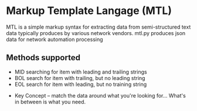# Markup Template Langage (MTL)
MTL is a simple markup syntax for extracting data from semi-structured text data typically produces by various network vendors. mtl.py produces json data for network automation processing

## Methods supported
* MID searching for item with leading and trailing strings
* BOL search for item with trailing, but no leading string
* EOL search for item with leading, but no training string
- Key Concept – match the data around what you're looking for... What's in between is what you need.
